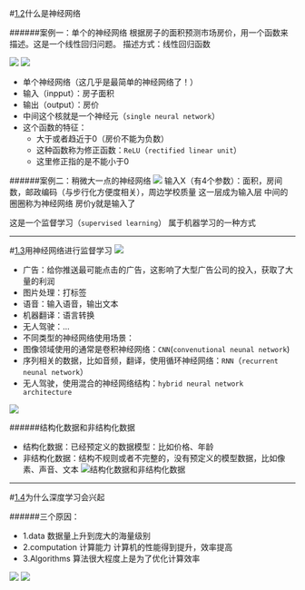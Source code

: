 #[1.2](https://mooc.study.163.com/learn/deeplearning_ai-2001281002?tid=2001392029#/learn/content?type=detail&id=2001701005&cid=2001697043)什么是神经网络

######案例一：单个的神经网络
根据房子的面积预测市场房价，用一个函数来描述。这是一个线性回归问题。
描述方式：线性回归函数

![](/Users/yejunyou/Desktop/微课堂专业-吴恩达神经网络和深度学习/第一周-深度学习概论/1-1.2-1.png)
![](/Users/yejunyou/Desktop/微课堂专业-吴恩达神经网络和深度学习/第一周-深度学习概论/1-1.2-2.png)

- 单个神经网络（这几乎是最简单的神经网络了！）
- 输入（inpput）：房子面积
- 输出（output）：房价
- 中间这个核就是一个神经元（`single neural network`）
- 这个函数的特征：
	- 大于或者趋近于0（房价不能为负数）
	- 这种函数称为修正函数：`ReLU`（`rectified linear unit`）
	- 这里修正指的是不能小于0

######案例二：稍微大一点的神经网络
![](/Users/yejunyou/Desktop/微课堂专业-吴恩达神经网络和深度学习/第一周-深度学习概论/1-1.2-3.png)
输入X（有4个参数）：面积，房间数，邮政编码（与步行化方便度相关），周边学校质量
这一层成为输入层
中间的圈圈称为神经网络
房价y就是输入了

这是一个监督学习（`supervised learning`）
属于机器学习的一种方式

---
#[1.3](https://mooc.study.163.com/learn/deeplearning_ai-2001281002?tid=2001392029#/learn/content?type=detail&id=2001701006&cid=2001696105)用神经网络进行监督学习
![](/Users/yejunyou/Desktop/微课堂专业-吴恩达神经网络和深度学习/第一周-深度学习概论/1-1.3-1.png)

- 广告：给你推送最可能点击的广告，这影响了大型广告公司的投入，获取了大量的利润
- 图片处理：打标签
- 语音：输入语音，输出文本
- 机器翻译：语言转换
- 无人驾驶：...
- 不同类型的神经网络使用场景：
 - 图像领域使用的通常是卷积神经网络：`CNN`(`convenutional neunal network`)
 - 序列相关的数据，比如音频，翻译，使用循环神经网络：`RNN`（`recurrent neunal network`）
 - 无人驾驶，使用混合的神经网络结构：`hybrid neural network architecture`

![](/Users/yejunyou/Desktop/微课堂专业-吴恩达神经网络和深度学习/第一周-深度学习概论/1-1.3-2.png)

######结构化数据和非结构化数据
- 结构化数据：已经预定义的数据模型：比如价格、年龄
- 非结构化数据：结构不规则或者不完整的，没有预定义的模型数据，比如像素、声音、文本
![结构化数据和非结构化数据](/Users/yejunyou/Desktop/微课堂专业-吴恩达神经网络和深度学习/第一周-深度学习概论/1-1.3-3.png)


---
#[1.4](https://mooc.study.163.com/learn/deeplearning_ai-2001281002?tid=2001392029#/learn/content?type=detail&id=2001702004&cid=2001700030)为什么深度学习会兴起

######三个原因：
- 1.data 数据量上升到庞大的海量级别
- 2.computation 计算能力 计算机的性能得到提升，效率提高
- 3.Algorithms 算法很大程度上是为了优化计算效率

![](/Users/yejunyou/Desktop/微课堂专业-吴恩达神经网络和深度学习/第一周-深度学习概论/1-1.4-1.png)
![](/Users/yejunyou/Desktop/微课堂专业-吴恩达神经网络和深度学习/第一周-深度学习概论/1-1.4-2.png)
